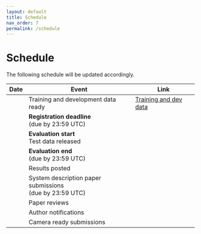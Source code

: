 ```yaml
---
layout: default
title: Schedule
nav_order: 7
permalink: /schedule
---
```


# Schedule

The following schedule will be updated accordingly.

|Date|Event|Link|
|---|---|---|
|   | Training and development data ready                                 | [Training and dev data](https://forms.gle/pUJutSDq2FYLwNWQA) |
|   | **Registration deadline** <br> (due by 23:59 UTC)                   |  |
|   | **Evaluation start** <br> Test data released                        |  |
|   | **Evaluation end** <br> (due by 23:59 UTC)                          |  |
|   | Results posted                                                      |  |
|   | System description paper submissions <br> (due by 23:59 UTC)        |  |
|   | Paper reviews                                                       |  |
|   | Author notifications                                                |  |
|   | Camera ready submissions                                            |  |
